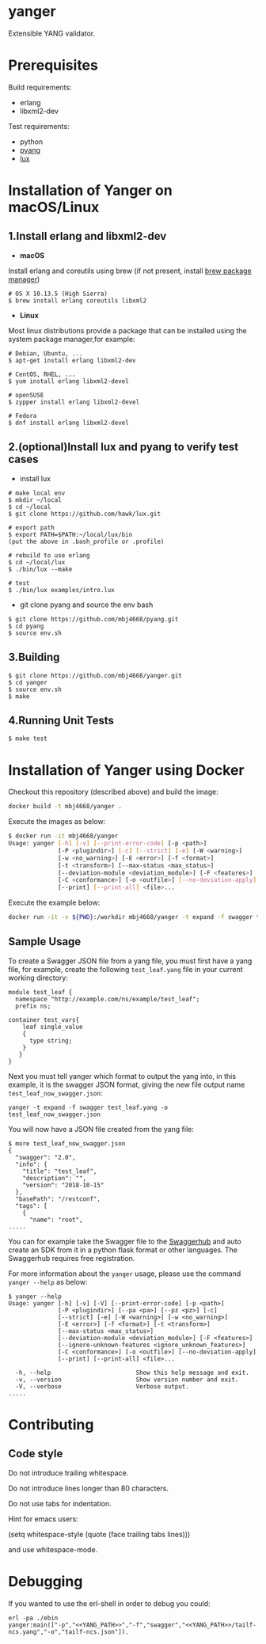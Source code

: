 yanger
======

Extensible YANG validator.

Prerequisites
=============
Build requirements:
- erlang
- libxml2-dev

Test requirements:
- python
- [pyang](https://github.com/mbj4668/pyang)
- [lux](https://github.com/hawk/lux)

Installation of Yanger on macOS/Linux
=============

1.Install erlang and libxml2-dev
------------------------------
- **macOS**

Install erlang and coreutils using brew (if not present, install [brew package manager](https://brew.sh/))
```
# OS X 10.13.5 (High Sierra)
$ brew install erlang coreutils libxml2
```
- **Linux**

Most linux distributions provide a package that can be installed using the system package manager,for example:
```
# Debian, Ubuntu, ...
$ apt-get install erlang libxml2-dev
```
```
# CentOS, RHEL, ...
$ yum install erlang libxml2-devel
```
```
# openSUSE
$ zypper install erlang libxml2-devel
```
```
# Fedora
$ dnf install erlang libxml2-devel
```

2.(optional)Install lux and pyang to verify test cases
-------------------------------
- install lux
```
# make local env
$ mkdir ~/local
$ cd ~/local
$ git clone https://github.com/hawk/lux.git

# export path
$ export PATH=$PATH:~/local/lux/bin
(put the above in .bash_profile or .profile)

# rebuild to use erlang
$ cd ~/local/lux
$ ./bin/lux --make

# test
$ ./bin/lux examples/intro.lux
```
- git clone pyang and source the env bash
```
$ git clone https://github.com/mbj4668/pyang.git
$ cd pyang
$ source env.sh
```

3.Building
--------
```
$ git clone https://github.com/mbj4668/yanger.git
$ cd yanger
$ source env.sh
$ make
```

4.Running Unit Tests
------------------
```
$ make test
```

Installation of Yanger using Docker
=============

Checkout this repository (described above) and build the image:

```sh
docker build -t mbj4668/yanger .
```

Execute the images as below:

```sh
$ docker run -it mbj4668/yanger
Usage: yanger [-h] [-v] [--print-error-code] [-p <path>]
              [-P <plugindir>] [-c] [--strict] [-e] [-W <warning>]
              [-w <no_warning>] [-E <error>] [-f <format>]
              [-t <transform>] [--max-status <max_status>]
              [--deviation-module <deviation_module>] [-F <features>]
              [-C <conformance>] [-o <outfile>] [--no-deviation-apply]
              [--print] [--print-all] <file>...
```

Execute the example below:

```sh
docker run -it -v ${PWD}:/workdir mbj4668/yanger -t expand -f swagger test_leaf.yang -o test_leaf_now_swagger.json
```

Sample Usage
-----------------

To create a Swagger JSON file from a yang file, you must first have a yang file,
for example, create the following `test_leaf.yang` file in your current working directory:

```
module test_leaf {
  namespace "http://example.com/ns/example/test_leaf";
  prefix ns;

container test_vars{
    leaf single_value
    {
      type string;
    }
   }
}
```

Next you must tell yanger which format to output the yang into, in this example,
it is the swagger JSON format, giving the new file output name `test_leaf_now_swagger.json`:

```
yanger -t expand -f swagger test_leaf.yang -o test_leaf_now_swagger.json
```

You will now have a JSON file created from the yang file:
```
$ more test_leaf_now_swagger.json
{
  "swagger": "2.0",
  "info": {
    "title": "test_leaf",
    "description": "",
    "version": "2018-10-15"
  },
  "basePath": "/restconf",
  "tags": [
    {
      "name": "root",
.....
```

You can for example take the Swagger file to the [Swaggerhub](https://app.swaggerhub.com/home) and auto create an SDK from
it in a python flask format or other languages. The Swaggerhub requires free registration.

For more information about the `yanger` usage, please use the command `yanger --help` as below:
```
$ yanger --help
Usage: yanger [-h] [-v] [-V] [--print-error-code] [-p <path>]
              [-P <plugindir>] [--pa <pa>] [--pz <pz>] [-c]
              [--strict] [-e] [-W <warning>] [-w <no_warning>]
              [-E <error>] [-f <format>] [-t <transform>]
              [--max-status <max_status>]
              [--deviation-module <deviation_module>] [-F <features>]
              [--ignore-unknown-features <ignore_unknown_features>]
              [-C <conformance>] [-o <outfile>] [--no-deviation-apply]
              [--print] [--print-all] <file>...

  -h, --help                        Show this help message and exit.
  -v, --version                     Show version number and exit.
  -V, --verbose                     Verbose output.
.....
```


Contributing
============

Code style
----------

Do not introduce trailing whitespace.

Do not introduce lines longer than 80 characters.

Do not use tabs for indentation.

Hint for emacs users:

(setq whitespace-style (quote (face trailing tabs lines)))

and use whitespace-mode.



Debugging
=========
If you wanted to use the erl-shell in order to debug you could:

```
erl -pa ./ebin
yanger:main(["-p","<<YANG_PATH>>","-f","swagger","<<YANG_PATH>>/tailf-ncs.yang","-o","tailf-ncs.json"]).
```

